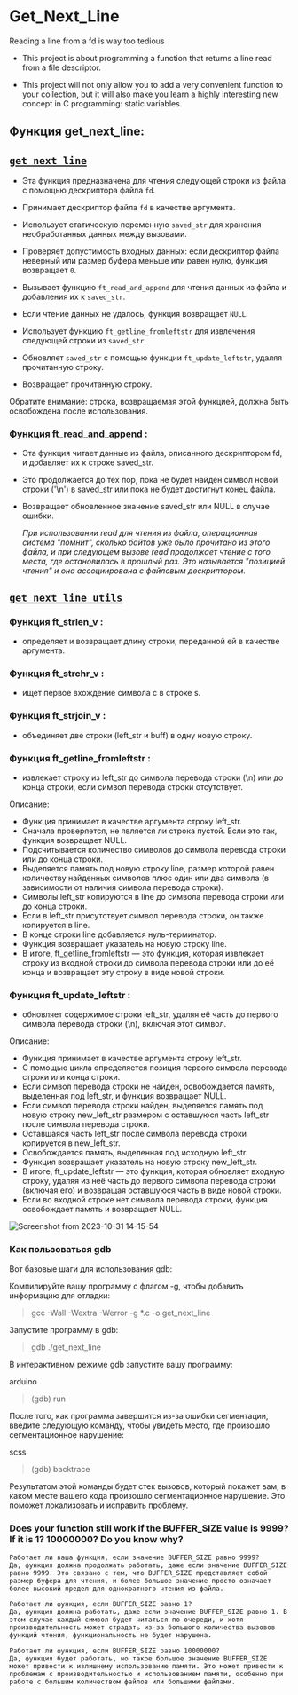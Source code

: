 # Get_Next_Line
Reading a line from a fd is way too tedious

* This project is about programming a function that returns a line read from a file descriptor.

* This project will not only allow you to add a very convenient function to your collection, but it will also make you learn a highly interesting new concept in C programming: static variables.

## Функция get_next_line:

## [`get_next_line`](get_next_line.c)
- Эта функция предназначена для чтения следующей строки из файла с помощью дескриптора файла `fd`. 

- Принимает дескриптор файла `fd` в качестве аргумента.
- Использует статическую переменную `saved_str` для хранения необработанных данных между вызовами.
- Проверяет допустимость входных данных: если дескриптор файла неверный или размер буфера меньше или равен нулю, функция возвращает `0`.
- Вызывает функцию `ft_read_and_append` для чтения данных из файла и добавления их к `saved_str`.
- Если чтение данных не удалось, функция возвращает `NULL`.
- Использует функцию `ft_getline_fromleftstr` для извлечения следующей строки из `saved_str`.
- Обновляет `saved_str` с помощью функции `ft_update_leftstr`, удаляя прочитанную строку.
- Возвращает прочитанную строку.

Обратите внимание: строка, возвращаемая этой функцией, должна быть освобождена после использования.

### Функция ft_read_and_append :

- Эта функция читает данные из файла, описанного дескриптором fd, и добавляет их к строке saved_str. 
- Это продолжается до тех пор, пока не будет найден символ новой строки ('\n') в saved_str или пока не будет достигнут конец файла. 
- Возвращает обновленное значение saved_str или NULL в случае ошибки.

  *При использовании read для чтения из файла, операционная система "помнит", сколько байтов уже было прочитано из этого файла, и при следующем вызове read продолжает чтение с того места, где остановилась в прошлый раз. Это называется "позицией чтения" и она ассоциирована с файловым дескриптором.*

## [`get_next_line_utils`](get_next_line_utils.c)

### Функция ft_strlen_v :

- определяет и возвращает длину строки, переданной ей в качестве аргумента.

### Функция ft_strchr_v :

- ищет первое вхождение символа c в строке s.

### Функция ft_strjoin_v :

- объединяет две строки (left_str и buff) в одну новую строку.

### Функция ft_getline_fromleftstr :

- извлекает строку из left_str до символа перевода строки (\n) или до конца строки, если символ перевода строки отсутствует.

Описание:

- Функция принимает в качестве аргумента строку left_str.
- Сначала проверяется, не является ли строка пустой. Если это так, функция возвращает NULL.
- Подсчитывается количество символов до символа перевода строки или до конца строки.
- Выделяется память под новую строку line, размер которой равен количеству найденных символов плюс один или два символа (в зависимости от наличия символа перевода строки).
- Символы left_str копируются в line до символа перевода строки или до конца строки.
- Если в left_str присутствует символ перевода строки, он также копируется в line.
- В конце строки line добавляется нуль-терминатор.
- Функция возвращает указатель на новую строку line.
- В итоге, ft_getline_fromleftstr — это функция, которая извлекает строку из входной строки до символа перевода строки или до её конца и возвращает эту строку в виде новой строки.

### Функция ft_update_leftstr :
- обновляет содержимое строки left_str, удаляя её часть до первого символа перевода строки (\n), включая этот символ.

Описание:

- Функция принимает в качестве аргумента строку left_str.
- С помощью цикла определяется позиция первого символа перевода строки или конца строки.
- Если символ перевода строки не найден, освобождается память, выделенная под left_str, и функция возвращает NULL.
- Если символ перевода строки найден, выделяется память под новую строку new_left_str размером с оставшуюся часть left_str после символа перевода строки.
- Оставшаяся часть left_str после символа перевода строки копируется в new_left_str.
- Освобождается память, выделенная под исходную left_str.
- Функция возвращает указатель на новую строку new_left_str.
- В итоге, ft_update_leftstr — это функция, которая обновляет входную строку, удаляя из неё часть до первого символа перевода строки (включая его) и возвращая оставшуюся часть в виде новой строки.
- Если во входной строке нет символа перевода строки, функция освобождает память и возвращает NULL.

![Screenshot from 2023-10-31 14-15-54](https://github.com/OnnaMcadva/42_Prague_Get_Next_Line/assets/94723781/ab758abf-9500-4c35-97c3-3f96ab193320)

### Как пользоваться gdb

Вот базовые шаги для использования gdb:

Компилируйте вашу программу с флагом -g, чтобы добавить информацию для отладки:

>gcc -Wall -Wextra -Werror -g *.c -o get_next_line

Запустите программу в gdb:

>gdb ./get_next_line

В интерактивном режиме gdb запустите вашу программу:

arduino
>(gdb) run

После того, как программа завершится из-за ошибки сегментации, введите следующую команду, чтобы увидеть место, где произошло сегментационное нарушение:

scss
>(gdb) backtrace

Результатом этой команды будет стек вызовов, который покажет вам, в каком месте вашего кода произошло сегментационное нарушение. Это поможет локализовать и исправить проблему.

### Does your function still work if the BUFFER_SIZE value is 9999? If it is 1? 10000000? Do you know why?

    Работает ли ваша функция, если значение BUFFER_SIZE равно 9999?
    Да, функция должна продолжать работать, даже если значение BUFFER_SIZE равно 9999. Это связано с тем, что BUFFER_SIZE представляет собой размер буфера для чтения, и более большое значение просто означает более высокий предел для однократного чтения из файла.

    Работает ли функция, если BUFFER_SIZE равно 1?
    Да, функция должна работать, даже если значение BUFFER_SIZE равно 1. В этом случае каждый символ будет читаться по очереди, и хотя производительность может страдать из-за большого количества вызовов функций чтения, функциональность не будет нарушена.

    Работает ли функция, если BUFFER_SIZE равно 10000000?
    Да, функция будет работать, но такое большое значение BUFFER_SIZE может привести к излишнему использованию памяти. Это может привести к проблемам с производительностью и использованием памяти, особенно при работе с большим количеством файлов или большими файлами.
